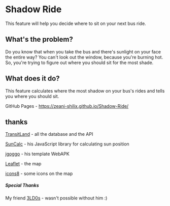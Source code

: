 # Shadow Ride
This feature will help you decide where to sit on your next bus ride.

## What's the problem?
Do you know that when you take the bus and there's sunlight on your face the entire way?
You can't look out the window, because you're burning hot.
So, you're trying to figure out where you should sit for the most shade.

## What does it do?
This feature calculates where the most shadow on your bus's rides and tells you where you should sit.

GitHub Pages -  https://zeani-shilix.github.io/Shadow-Ride/

## thanks
[TransitLand](https://www.transit.land/) - all the database and the API 

[SunCalc](https://github.com/mourner/suncalc) -  his JavaScript library for calculating sun position

[jgoggo](https://github.com/jfoggo/WebAPK/) - his template WebAPK

[Leaflet](https://leafletjs.com/) - the map

[icons8](https://icons8.com/) - some icons on the map

##### Special Thanks
My friend [3LD0s](https://github.com/3LD0s) - wasn't possible without him :)

